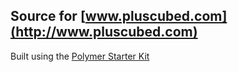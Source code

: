 ## Source for [www.pluscubed.com](http://www.pluscubed.com)

Built using the [Polymer Starter Kit](https://github.com/polymerelements/polymer-starter-kit)
